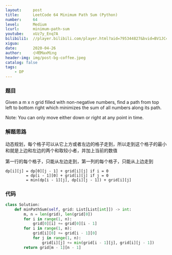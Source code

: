 ```yaml
---
layout:     post
title:      LeetCode 64 Minimum Path Sum (Python)
number:     64
level:      Medium
lcurl:      minimum-path-sum
youtube:    xUz7y_Enq7A
bilibili1:  //player.bilibili.com/player.html?aid=795344827&bvid=BV1JC4y1x7j1&cid=180033160&page=1
xigua:      
date:       2020-04-26
author:     小明MaxMing
header-img: img/post-bg-coffee.jpeg
catalog: false
tags:
    - DP
---
```


### 题目

Given a m x n grid filled with non-negative numbers, find a path from top left to bottom right which minimizes the sum of all numbers along its path.

Note: You can only move either down or right at any point in time.

### 解题思路

动态规划，每个格子可以从它上方或者左边的格子走到，所以走到这个格子的最小和就是上边和左边的两个和取较小者，并加上当前的数值

第一行的每个格子，只能从左边走到，第一列的每个格子，只能从上边走到
```
dp[i][j] = dp[0][j - 1] + grid[i][j] if i = 0
         = dp[i - 1][0] + grid[i][j] if j = 0
         = min(dp[i - 1][j], dp[i][j - 1]) + grid[i][j]
```

### 代码
```python
class Solution:
    def minPathSum(self, grid: List[List[int]]) -> int:
        m, n = len(grid), len(grid[0])
        for i in range(1, n):
            grid[0][i] += grid[0][i - 1]
        for i in range(1, m):
            grid[i][0] += grid[i - 1][0]
            for j in range(1, n):
                grid[i][j] += min(grid[i - 1][j], grid[i][j - 1])
        return grid[m - 1][n - 1]
```
